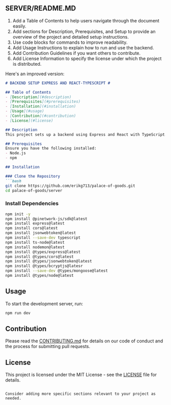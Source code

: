 ## SERVER/README.MD ##

1. Add a Table of Contents to help users navigate through the document easily.
2. Add sections for Description, Prerequisites, and Setup to provide an overview of the project and detailed setup instructions.
3. Use code blocks for commands to improve readability.
4. Add Usage Instructions to explain how to run and use the backend.
5. Add Contribution Guidelines if you want others to contribute.
6. Add License Information to specify the license under which the project is distributed.

Here's an improved version:

```markdown
# BACKEND SETUP EXPRESS AND REACT-TYPESCRIPT #

## Table of Contents
- [Description](#description)
- [Prerequisites](#prerequisites)
- [Installation](#installation)
- [Usage](#usage)
- [Contribution](#contribution)
- [License](#license)

## Description
This project sets up a backend using Express and React with TypeScript.

## Prerequisites
Ensure you have the following installed:
- Node.js
- npm

## Installation

### Clone the Repository
```bash
git clone https://github.com/erikg713/palace-of-goods.git
cd palace-of-goods/server
```

### Install Dependencies
```bash
npm init -y
npm install @pinetwork-js/sdk@latest
npm install express@latest
npm install cors@latest
npm install jsonwebtoken@latest
npm install --save-dev typescript
npm install ts-node@latest
npm install nodemon@latest
npm install @types/express@latest 
npm install @types/cors@latest 
npm install @types/jsonwebtoken@latest
npm install @types/bcryptjs@latesr
npm install --save-dev @types/mongoose@latest
npm install @types/node@latest
```

## Usage
To start the development server, run:
```bash
npm run dev
```

## Contribution
Please read the [CONTRIBUTING.md](../CONTRIBUTING.md) for details on our code of conduct and the process for submitting pull requests.

## License
This project is licensed under the MIT License - see the [LICENSE](../LICENSE) file for details.
```

Consider adding more specific sections relevant to your project as needed.
